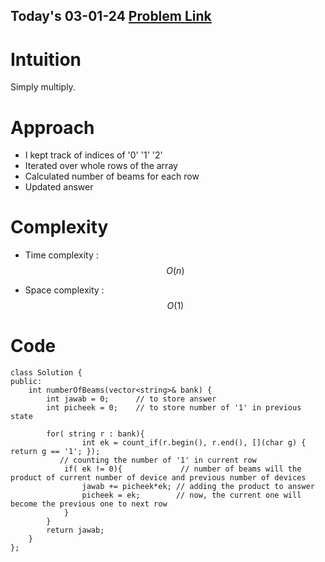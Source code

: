 ## Today's 03-01-24 [Problem Link](https://leetcode.com/problems/number-of-laser-beams-in-a-bank/description/)

# Intuition
<!-- Describe your first thoughts on how to solve this problem. -->
Simply multiply.

# Approach
<!-- Describe your approach to solving the problem. -->
- I kept track of indices of '0' '1' '2' 
- Iterated over whole rows of the array
- Calculated number of beams for each row
- Updated answer
# Complexity
- Time complexity : $$O(n)$$
<!-- Add your time complexity here, e.g. $$O(n)$$ -->

- Space complexity : $$O(1)$$
<!-- Add your space complexity here, e.g. $$O(n)$$ -->

# Code
```
class Solution {
public:
    int numberOfBeams(vector<string>& bank) {
        int jawab = 0;      // to store answer
        int picheek = 0;    // to store number of '1' in previous state

        for( string r : bank){
                int ek = count_if(r.begin(), r.end(), [](char g) { return g == '1'; });
           // counting the number of '1' in current row
            if( ek != 0){             // number of beams will the product of current number of device and previous number of devices
                jawab += picheek*ek; // adding the product to answer
                picheek = ek;        // now, the current one will become the previous one to next row
            }
        }
        return jawab;
    }
};
```